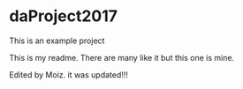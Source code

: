# daProject2017
This is an example project

This is my readme. There are many like it but this one is mine. 

Edited by Moiz.
it was updated!!!
